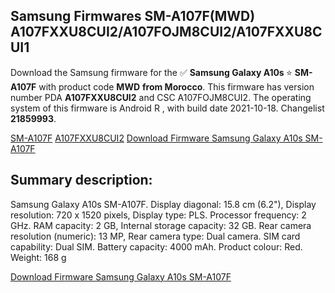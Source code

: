 <h2>Samsung Firmwares SM-A107F(MWD) A107FXXU8CUI2/A107FOJM8CUI2/A107FXXU8CUI1</h2>
Download the Samsung firmware for the ✅ <strong>Samsung Galaxy A10s </strong> ⭐ <strong>SM-A107F</strong> with product code <strong>MWD</strong> <strong> from Morocco</strong>. This firmware has version number PDA <strong>A107FXXU8CUI2</strong> and CSC A107FOJM8CUI2. The operating system of this firmware is Android R , with build date 2021-10-18. Changelist <strong>21859993</strong>.


[SM-A107F](https://samfirm.shop/samsung/model/SM-A107F)
[A107FXXU8CUI2](https://samfirm.shop/samsung/pda/A107FXXU8CUI2)
[Download Firmware Samsung Galaxy A10s SM-A107F](https://samfirm.shop/samsung/firmware/466105)
<h2>Summary description:</h2>
<p>Samsung Galaxy A10s SM-A107F. Display diagonal: 15.8 cm (6.2"), Display resolution: 720 x 1520 pixels, Display type: PLS. Processor frequency: 2 GHz. RAM capacity: 2 GB, Internal storage capacity: 32 GB. Rear camera resolution (numeric): 13 MP, Rear camera type: Dual camera. SIM card capability: Dual SIM. Battery capacity: 4000 mAh. Product colour: Red. Weight: 168 g</p>


[Download Firmware Samsung Galaxy A10s SM-A107F](https://samfirm.shop/samsung/firmware/466105)
